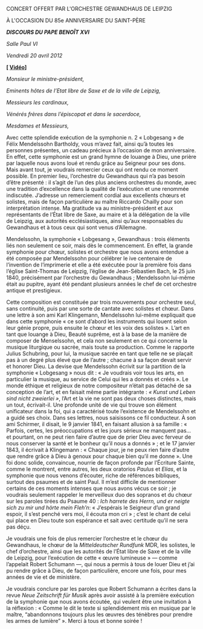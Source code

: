 CONCERT OFFERT PAR L'ORCHESTRE GEWANDHAUS DE LEIPZIG

À L'OCCASION DU 85e ANNIVERSAIRE DU SAINT-PÈRE

***DISCOURS DU PAPE BENOÎT XVI***

*Salle Paul VI*

*Vendredi 20 avril 2012*

**\[ [Vidéo](http://player.rv.va/vaticanplayer.asp?language=it&tic=VA_AZ5UZC82)\]**

*Monsieur le ministre-président,*

*Eminents hôtes de l’Etat libre de Saxe et de la ville de Leipzig,*

*Messieurs les cardinaux,*

*Vénérés frères dans l’épiscopat et dans le sacerdoce,*

*Mesdames et Messieurs,*

Avec cette splendide exécution de la symphonie n. 2 « Lobgesang » de Félix Mendelssohn Bartholdy, vous m’avez fait, ainsi qu’à toutes les personnes présentes, un cadeau précieux à l’occasion de mon anniversaire. En effet, cette symphonie est un grand hymne de louange à Dieu, une prière par laquelle nous avons loué et rendu grâce au Seigneur pour ses dons. Mais avant tout, je voudrais remercier ceux qui ont rendu ce moment possible. En premier lieu, l’orchestre du Gewandhaus qui n’a pas besoin d’être présenté : il s’agit de l’un des plus anciens orchestres du monde, avec une tradition d’excellence dans la qualité de l’exécution et une renommée indiscutée. J’adresse un remerciement cordial aux excellents chœurs et solistes, mais de façon particulière au maître Riccardo Chailly pour son interprétation intense. Ma gratitude va au ministre-président et aux représentants de l’État libre de Saxe, au maire et à la délégation de la ville de Leipzig, aux autorités ecclésiastiques, ainsi qu’aux responsables du Gewandhaus et à tous ceux qui sont venus d’Allemagne.

Mendelssohn, la symphonie « Lobgesang », Gewandhaus : trois éléments liés non seulement ce soir, mais dès le commencement. En effet, la grande symphonie pour chœur, solistes et orchestre que nous avons entendue a été composée par Mendelssohn pour célébrer le ive centenaire de l’invention de l’imprimerie et elle a été exécutée pour la première fois dans l’église Saint-Thomas de Leipzig, l’église de Jean-Sébastien Bach, le 25 juin 1840, précisément par l’orchestre du Gewandhaus ; Mendelssohn lui-même était au pupitre, ayant été pendant plusieurs années le chef de cet orchestre antique et prestigieux.

Cette composition est constituée par trois mouvements pour orchestre seul, sans continuité, puis par une sorte de cantate avec solistes et chœur. Dans une lettre à son ami Karl Klingemann, Mendelssohn lui-même expliquait que dans cette symphonie « ce sont d’abord les instruments qui louent selon leur génie propre, puis ensuite le chœur et les voix des solistes ». L’art en tant que louange à Dieu, Beauté suprême, est à la base de la manière de composer de Menselssohn, et cela non seulement en ce qui concerne la musique liturgique ou sacrée, mais toute sa production. Comme le rapporte Julius Schubring, pour lui, la musique sacrée en tant que telle ne se plaçait pas à un degré plus élevé que de l’autre ; chacune à sa façon devait servir et honorer Dieu. La devise que Mendelssohn écrivit sur la partition de la symphonie « Lobgesang » nous dit : « Je voudrais voir tous les arts, en particulier la musique, au service de Celui qui les a donnés et créés ». Le monde éthique et religieux de notre compositeur n’était pas détaché de sa conception de l’art, et en faisait même partie intégrante : *« Kunst und Leben sind nicht zweierlei »*, l’Art et la vie ne sont pas deux choses distinctes, mais un tout, écrivait-il. Une profonde unité de vie qui trouve son élément unificateur dans la foi, qui a caractérisé toute l’existence de Mendelssohn et a guidé ses choix. Dans ses lettres, nous saisissons ce fil conducteur. À son ami Schirmer, il disait, le 9 janvier 1841, en faisant allusion à sa famille : « Parfois, certes, les préoccupations et les jours sérieux ne manquent pas… et pourtant, on ne peut rien faire d’autre que de prier Dieu avec ferveur de nous conserver la santé et le bonheur qu’il nous a donnés » ; et le 17 janvier 1843, il écrivait à Klingemann : « Chaque jour, je ne peux rien faire d’autre que rendre grâce à Dieu à genoux pour chaque bien qu’il me donne ». Une foi donc solide, convaincue, nourrie de façon profonde par l’Écriture Sainte, comme le montrent, entre autres, les deux oratorios *Paulus* et *Elias*, et la symphonie que nous venons d’écouter, riche de références bibliques, surtout des psaumes et de saint Paul. Il m’est difficile de mentionner certains de ces moments intenses que nous avons vécus ce soir ; je voudrais seulement rappeler le merveilleux duo des sopranos et du chœur sur les paroles tirées du Psaume 40 : *Ich harrete des Herrn, und er neigte sich zu mir und hörte mein Fleh’n*: « J’espérais le Seigneur d’un grand espoir, il s’est penché vers moi, il écouta mon cri » ; c’est le chant de celui qui place en Dieu toute son espérance et sait avec certitude qu’il ne sera pas déçu.

Je voudrais une fois de plus remercier l’orchestre et le chœur du Gewandhaus, le chœur de la *Mitteldeutscher Rundfunk* MDR, les solistes, le chef d’orchestre, ainsi que les autorités de l’État libre de Saxe et de la ville de Leipzig, pour l’exécution de cette « œuvre lumineuse » — comme l’appelait Robert Schumann —, qui nous a permis à tous de louer Dieu et j’ai pu rendre grâce à Dieu, de façon particulière, encore une fois, pour mes années de vie et de ministère.

Je voudrais conclure par les paroles que Robert Schumann a écrites dans la revue *Neue Zeitschrift für Musik* après avoir assisté à la première exécution de la symphonie que nous avons écoutée, qui veulent être une invitation à la réflexion : « Comme le dit le texte si splendidement mis en musique par le maître, “abandonnons toujours plus les œuvres des ténèbres pour prendre les armes de lumière” ». Merci à tous et bonne soirée !